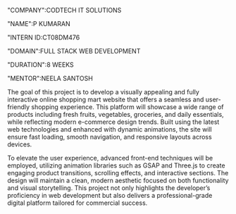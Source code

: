 "COMPANY":CODTECH IT SOLUTIONS

"NAME":P KUMARAN

"INTERN ID:CT08DM476

"DOMAIN":FULL STACK WEB DEVELOPMENT

"DURATION":8 WEEKS

"MENTOR":NEELA SANTOSH

The goal of this project is to develop a visually appealing and fully interactive online shopping mart website that offers a seamless and user-friendly shopping experience. This platform will showcase a wide range of products including fresh fruits, vegetables, groceries, and daily essentials, while reflecting modern e-commerce design trends. Built using the latest web technologies and enhanced with dynamic animations, the site will ensure fast loading, smooth navigation, and responsive layouts across devices.

To elevate the user experience, advanced front-end techniques will be employed, utilizing animation libraries such as GSAP and Three.js to create engaging product transitions, scrolling effects, and interactive sections. The design will maintain a clean, modern aesthetic focused on both functionality and visual storytelling. This project not only highlights the developer’s proficiency in web development but also delivers a professional-grade digital platform tailored for commercial success.
